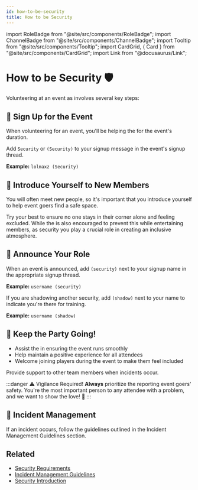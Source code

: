 ```yaml
---
id: how-to-be-security
title: How to be Security
---
```


import RoleBadge from "@site/src/components/RoleBadge";
import ChannelBadge from "@site/src/components/ChannelBadge";
import Tooltip from "@site/src/components/Tooltip";
import CardGrid, { Card } from "@site/src/components/CardGrid";
import Link from "@docusaurus/Link";

# How to be Security 🛡️

Volunteering at an event as <RoleBadge role="Event Security" color="#3fa7ff" /> involves several key steps:

## 📝 Sign Up for the Event

When volunteering for an event, you'll be helping the <RoleBadge role="Event Host" color="#f75edb" /> for the event's duration.

<Card title="Signup Format" status="info">
  <p>Add <code>Security</code> or <code>(Security)</code> to your signup message in the event's signup thread.</p>
  <p><strong>Example:</strong> <code>lolmaxz (Security)</code></p>
</Card>

## 👋 Introduce Yourself to New Members

<Card title="First Impressions Matter" status="success">
  <p>You will often meet new people, so it's important that you introduce yourself to help event goers find a <Tooltip tip="A welcoming environment where attendees feel comfortable and safe" bubbleColor="#d255ec" labelColor="#e68027">safe space</Tooltip>.</p>
  <p>Try your best to ensure no one stays in their corner alone and feeling excluded. While the <RoleBadge role="Event Host" color="#f75edb" /> is also encouraged to prevent this while entertaining members, as security you play a crucial role in creating an inclusive atmosphere.</p>
</Card>

## 📢 Announce Your Role

<CardGrid columns={2}>
  <Card title="Regular Security" icon="🛡️">
    <p>When an event is announced, add <code>(security)</code> next to your signup name in the appropriate signup thread.</p>
    <p><strong>Example:</strong> <code>username (security)</code></p>
  </Card>
  
  <Card title="Shadowing/Training" icon="👁️">
    <p>If you are shadowing another security, add <code>(shadow)</code> next to your name to indicate you're there for training.</p>
    <p><strong>Example:</strong> <code>username (shadow)</code></p>
  </Card>
</CardGrid>

## 🎉 Keep the Party Going!

<CardGrid columns={2}>
  <Card title="Support the Host" icon="🤝">
    <ul>
      <li>Assist the <RoleBadge role="Event Host" color="#f75edb" /> in ensuring the event runs smoothly</li>
      <li>Help maintain a positive experience for all attendees</li>
      <li>Welcome joining players during the event to make them feel included</li>
    </ul>
  </Card>
  
  <Card title="Team Support" icon="👥">
    <p>Provide support to other <RoleBadge role="Event Security" color="#3fa7ff" /> team members when incidents occur.</p>
  </Card>
</CardGrid>

<div style={{ marginTop: "1.5rem" }} />

:::danger ⚠️ Vigilance Required!
**Always** prioritize the reporting event goers' safety. You're the most important person to any attendee with a problem, and we want to show the love! 💜
:::

<div style={{ marginTop: "1.5rem" }} />

## 🚨 Incident Management

<Card title="Handling Incidents" status="warning">
  <p>If an incident occurs, follow the guidelines outlined in the <Link to="../Security/incident-management-guidelines">Incident Management Guidelines</Link> section.</p>
</Card>

## Related

- [Security Requirements](./security-requirements)
- [Incident Management Guidelines](./incident-management-guidelines)
- [Security Introduction](../event-security)
